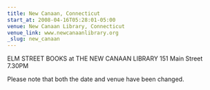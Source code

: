 ```yaml
---
title: New Canaan, Connecticut
start_at: 2008-04-16T05:28:01-05:00
venue: New Canaan Library, Connecticut
venue_link: www.newcanaanlibrary.org
_slug: new_canaan
---
```


ELM STREET BOOKS at THE NEW CANAAN LIBRARY
151 Main Street
7.30PM

Please note that both the date and venue have been changed.

